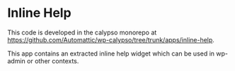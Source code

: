 # Inline Help

This code is developed in the calypso monorepo at <https://github.com/Automattic/wp-calypso/tree/trunk/apps/inline-help>.

This app contains an extracted inline help widget which can be used in wp-admin or other contexts.